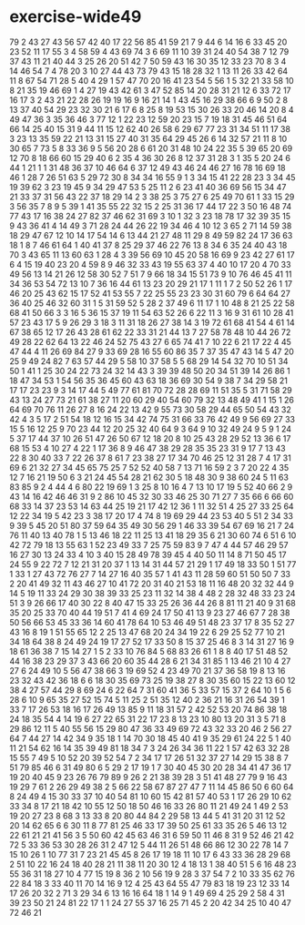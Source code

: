 # exercise-wide49
79
2
43
27
43
56
57
42
40
17
22
56
85
41
59
21
7
9
44
6
14
16
6
33
45
20
23
52
11
17
55
3
4
58
59
4
43
69
74
3
6
69
11
10
39
31
24
40
54
38
7
12
79
37
43
11
21
40
44
3
25
26
20
51
42
7
50
59
43
16
30
35
12
33
23
70
8
3
4
14
46
54
7
4
78
20
3
10
27
44
43
73
79
43
15
18
28
32
1
13
11
26
33
42
64
11
8
67
54
71
28
5
40
4
29
1
57
47
70
20
16
41
23
54
5
56
1
5
32
21
33
58
10
8
21
35
19
46
69
1
4
27
19
43
42
61
3
47
52
85
14
20
28
31
21
12
6
33
72
17
16
17
3
2
43
21
22
28
26
19
19
16
9
16
21
14
1
43
45
16
29
38
66
6
9
50
2
8
13
37
40
54
29
23
32
30
21
6
17
6
8
25
8
19
53
15
30
26
33
20
46
14
20
8
4
49
47
36
3
35
36
46
3
77
12
1
22
23
12
59
20
23
15
7
19
18
31
45
46
51
64
66
14
25
40
15
31
9
44
11
15
12
62
40
26
58
6
29
67
77
23
31
34
51
11
17
38
3
23
13
35
59
22
21
13
31
15
27
40
31
35
64
29
45
26
6
14
32
57
21
11
8
10
30
65
7
73
5
8
33
36
9
5
56
20
28
6
61
20
31
48
10
24
22
35
5
39
65
20
69
12
70
8
18
66
60
15
29
40
6
2
35
4
36
30
26
8
12
37
31
28
3
1
35
5
20
24
6
44
1
21
1
1
31
48
36
37
10
46
64
6
37
12
49
43
46
24
46
27
16
78
16
69
18
46
1
28
7
26
51
63
5
29
72
30
8
34
34
16
55
9
1
3
34
15
41
22
28
23
3
34
45
19
39
62
3
23
19
45
9
34
29
47
53
5
25
11
2
6
23
41
40
36
69
56
15
34
47
21
33
37
31
56
43
22
37
18
29
14
2
3
38
25
3
75
27
6
25
49
70
61
1
33
15
29
3
56
35
7
8
9
5
39
1
41
35
55
22
32
15
2
25
31
36
17
44
17
22
3
50
16
48
74
77
43
17
16
38
24
27
82
37
46
62
31
69
3
10
1
32
3
23
18
78
17
32
39
35
15
9
43
36
41
4
14
49
3
71
28
24
44
26
22
19
34
46
4
10
12
3
65
2
71
14
59
38
18
29
47
67
12
10
14
17
54
14
6
13
44
21
27
48
11
29
8
49
59
82
24
17
36
63
18
1
8
7
46
61
64
1
40
41
37
8
25
29
37
46
22
76
13
8
34
6
35
24
40
43
18
70
3
43
65
11
13
60
63
1
28
4
3
39
56
69
10
45
20
58
16
69
9
23
42
27
61
17
6
4
15
19
40
23
20
4
59
8
9
46
32
33
43
19
55
63
37
4
40
10
17
20
4
70
33
49
56
13
14
21
26
12
58
30
52
7
51
7
9
66
18
34
15
51
73
9
10
76
46
45
41
11
34
36
53
54
72
13
10
7
36
16
44
61
13
23
20
29
21
17
1
11
1
7
2
50
52
26
1
17
46
20
25
43
62
15
17
52
41
53
55
7
22
25
55
23
23
30
31
60
79
6
64
64
27
36
40
25
46
32
60
31
1
5
31
59
52
5
28
2
37
49
6
11
17
1
10
48
8
21
25
22
58
68
41
50
66
3
3
16
5
36
15
37
19
11
54
63
52
26
6
22
11
3
16
9
31
61
10
28
41
57
23
43
17
5
9
26
29
3
18
3
11
31
18
26
27
38
14
3
19
72
61
68
41
54
4
61
14
67
38
65
12
17
26
43
28
61
62
22
33
31
21
44
13
7
27
58
78
48
10
44
26
72
49
28
22
62
64
13
22
46
24
52
75
43
27
6
65
74
41
7
10
22
6
21
17
22
4
45
47
44
4
11
26
69
84
27
9
33
69
28
16
55
60
86
35
7
37
35
47
43
14
5
47
20
25
9
49
24
82
7
63
57
44
29
5
58
10
37
58
5
5
68
29
14
54
32
70
10
51
34
50
1
41
1
25
30
24
22
73
24
32
14
43
3
39
39
48
50
20
34
51
39
14
26
86
1
18
47
34
53
1
54
56
35
36
45
60
43
63
18
36
69
30
54
9
38
7
34
29
58
21
17
17
23
23
9
3
14
17
44
5
49
77
61
81
70
72
28
28
69
11
51
35
5
31
71
58
29
43
13
24
27
73
21
61
38
27
11
20
60
29
40
54
60
79
32
13
48
49
41
1
15
1
26
64
69
70
76
11
26
27
8
16
24
22
13
42
9
55
73
30
58
29
44
65
50
54
43
32
42
4
3
5
17
2
51
54
18
12
16
15
34
42
74
75
31
66
33
76
42
49
9
56
69
27
33
15
5
16
12
25
9
70
23
44
12
20
25
32
40
64
9
3
64
9
10
32
49
24
9
5
9
1
24
5
37
17
44
37
10
26
51
47
26
50
67
12
18
20
8
10
25
43
28
29
52
13
36
6
17
68
15
53
4
10
27
4
22
1
17
36
8
9
46
47
38
29
28
35
35
23
31
9
17
7
13
43
22
8
30
40
33
7
22
26
37
8
61
7
23
38
27
17
34
70
46
25
12
31
28
7
4
17
31
69
6
21
32
27
34
45
65
75
25
7
52
52
40
58
7
13
71
16
59
2
3
7
20
22
4
35
12
7
16
21
19
50
6
3
21
24
45
54
28
21
62
30
5
18
48
30
9
38
60
24
5
11
63
83
85
9
2
4
44
4
6
80
22
19
69
1
3
25
8
10
16
4
7
13
10
17
19
5
52
40
66
2
9
43
14
16
42
46
46
31
9
2
86
10
45
32
30
33
46
25
30
71
27
7
35
66
6
66
60
68
33
14
37
23
53
14
63
44
25
19
21
17
42
12
36
1
11
32
51
4
25
27
33
25
64
12
22
34
19
5
42
23
3
38
17
20
17
4
74
8
19
69
29
44
23
53
40
5
51
2
34
33
9
39
5
45
20
51
80
37
59
64
35
49
30
56
29
1
46
33
39
54
67
69
16
21
7
24
76
11
40
13
40
78
1
5
13
46
18
22
11
25
13
41
18
29
35
6
21
30
60
74
6
51
6
10
42
72
79
18
13
55
63
1
52
23
49
33
7
25
75
59
83
9
7
47
4
44
57
46
29
57
16
27
30
13
24
33
4
10
3
40
15
28
49
78
39
45
4
40
50
11
14
8
71
50
45
17
24
55
9
22
72
7
12
21
31
20
37
1
13
14
31
44
57
21
29
1
17
49
18
33
50
1
51
77
1
33
1
27
43
72
76
27
7
14
27
16
40
35
57
1
41
43
11
28
59
60
51
50
50
7
33
2
20
41
49
32
11
43
46
27
10
41
72
20
31
40
21
53
18
11
16
48
20
32
32
44
9
14
5
19
11
33
24
29
30
38
39
33
25
23
11
32
14
38
4
48
2
28
32
48
33
23
24
51
3
9
26
66
17
40
30
22
8
40
47
15
33
25
26
36
44
26
8
81
11
21
40
9
31
68
35
20
25
33
70
40
44
19
51
7
41
4
69
24
17
50
41
13
9
23
27
46
67
7
28
38
50
56
66
53
45
33
36
14
60
41
78
64
10
53
46
49
51
48
23
37
17
8
35
52
27
43
16
8
19
1
51
55
65
12
2
25
13
47
68
20
24
34
19
22
6
29
25
52
77
10
21
34
18
64
38
8
24
49
24
19
17
27
52
17
33
50
8
15
37
25
46
8
3
14
31
27
16
9
18
61
36
38
7
15
14
27
1
5
2
33
10
76
84
5
68
83
26
61
1
8
8
40
17
51
48
52
44
16
38
23
29
37
3
43
66
20
60
35
44
28
6
21
34
31
85
1
13
46
21
10
4
27
27
6
24
49
10
5
56
47
38
66
3
19
69
52
4
23
49
70
21
37
36
58
19
8
13
16
23
32
43
42
36
18
6
6
18
30
35
69
73
25
19
38
27
8
30
35
60
15
22
13
60
12
38
4
27
57
44
29
8
69
24
6
22
64
7
31
60
41
36
5
33
57
15
37
2
64
10
1
5
6
28
6
10
9
65
35
27
52
15
74
5
11
25
2
51
35
12
40
2
36
21
16
31
26
54
39
1
33
7
17
26
53
18
16
17
26
49
13
85
9
11
18
31
57
2
42
52
53
20
74
86
38
18
24
18
35
54
4
14
19
6
27
22
65
31
22
17
23
8
13
23
10
80
13
20
31
3
5
71
8
29
86
12
11
5
40
55
56
15
29
80
47
36
33
49
69
72
43
32
33
20
46
2
56
27
64
7
44
27
14
42
34
9
35
18
1
14
70
30
18
45
40
41
9
35
29
61
24
22
5
1
40
11
21
54
62
16
14
35
39
49
81
18
34
7
3
24
26
34
36
11
22
1
57
42
63
32
28
15
55
7
49
5
10
52
20
39
52
54
7
2
34
17
17
26
51
32
37
27
14
29
15
38
8
7
51
79
85
46
6
31
49
80
6
5
29
2
17
19
1
7
30
40
45
30
20
28
34
41
47
36
17
19
20
40
45
9
23
26
76
79
89
9
26
2
21
38
39
28
3
51
41
48
27
79
9
16
43
19
29
7
61
2
26
29
49
38
2
5
66
22
58
67
87
27
47
7
11
14
45
86
50
6
60
64
8
24
49
4
15
30
33
37
10
40
54
81
10
60
15
42
81
57
40
53
1
17
26
29
10
62
33
34
8
17
21
18
42
10
55
12
50
18
50
46
16
33
26
80
11
21
49
24
1
49
2
53
19
20
27
23
8
68
3
13
33
8
20
80
44
84
2
29
58
13
44
5
41
31
20
31
12
52
20
14
62
65
6
6
30
11
8
77
81
25
46
33
17
39
50
25
61
33
35
26
5
46
13
12
22
61
21
21
41
56
3
5
50
60
42
45
63
46
31
6
59
50
11
46
8
31
9
52
46
21
42
72
5
33
36
53
30
28
26
31
2
47
12
5
44
11
26
51
48
66
86
12
30
22
78
14
7
15
10
26
1
10
77
31
7
23
21
45
45
8
26
17
19
18
11
10
17
6
43
33
36
28
29
68
2
51
10
22
16
24
18
40
28
21
11
38
11
20
30
12
4
18
13
1
38
40
51
5
6
16
48
23
55
36
31
18
27
10
4
77
15
19
8
36
2
10
56
19
9
28
3
37
54
7
2
10
33
35
62
76
22
84
18
3
33
40
11
70
14
16
9
12
4
25
43
64
55
47
79
83
18
19
23
12
33
14
17
26
20
32
2
71
3
29
34
6
13
16
16
64
18
1
14
9
1
49
69
4
25
29
2
58
4
31
39
23
50
21
24
81
22
17
1
1
24
27
55
37
16
25
71
45
2
20
42
34
25
10
40
47
72
46
21
